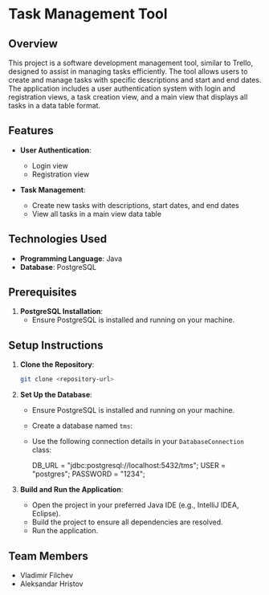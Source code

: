 # Task Management Tool

## Overview

This project is a software development management tool, similar to Trello, designed to assist in managing tasks efficiently. The tool allows users to create and manage tasks with specific descriptions and start and end dates. The application includes a user authentication system with login and registration views, a task creation view, and a main view that displays all tasks in a data table format.

## Features

- **User Authentication**:
  - Login view
  - Registration view

- **Task Management**:
  - Create new tasks with descriptions, start dates, and end dates
  - View all tasks in a main view data table

## Technologies Used

- **Programming Language**: Java
- **Database**: PostgreSQL

## Prerequisites

1. **PostgreSQL Installation**:
   - Ensure PostgreSQL is installed and running on your machine.

## Setup Instructions

1. **Clone the Repository**:
    ```sh
    git clone <repository-url>
    ```

2. **Set Up the Database**:
    - Ensure PostgreSQL is installed and running on your machine.
    - Create a database named `tms`:
    - Use the following connection details in your `DatabaseConnection` class:
      
         DB_URL = "jdbc:postgresql://localhost:5432/tms";
         USER = "postgres";
         PASSWORD = "1234";

3. **Build and Run the Application**:
    - Open the project in your preferred Java IDE (e.g., IntelliJ IDEA, Eclipse).
    - Build the project to ensure all dependencies are resolved.
    - Run the application.

## Team Members

- Vladimir Filchev
- Aleksandar Hristov

